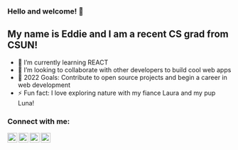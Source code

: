 ### Hello and welcome! 👋 

## My name is Eddie and I am a recent CS grad from CSUN!

- 🌱 I’m currently learning REACT 
- 👯 I’m looking to collaborate with other developers to build cool web apps
- 🥅 2022 Goals: Contribute to open source projects and begin a career in web development
- ⚡ Fun fact: I love exploring nature with my fiance Laura and my pup Luna! 

### Connect with me:

[<img align="left" alt="Edgar Mancia | LinkedIn" width="22px" src="https://img.icons8.com/material-outlined/24/000000/linkedin--v1.png" />][LinkedIn]
[<img align="left" alt="Edgar Mancia | Leetcode" width="22px" src="https://img.icons8.com/external-tal-revivo-shadow-tal-revivo/24/000000/external-level-up-your-coding-skills-and-quickly-land-a-job-logo-shadow-tal-revivo.png" />][Leetcode]
[<img align="left" alt="Edgar Mancia | Codepen" width="22px" src="https://img.icons8.com/windows/32/000000/codepen.png" />][Codepen]
[<img align="left" alt="Edgar Mancia | Instagram" width="22px" src="https://img.icons8.com/material-outlined/24/000000/instagram-new--v1.png" />][Instagram]


<br />


[LinkedIn]: https://www.linkedin.com/in/edgarmancia/
[Leetcode]: https://leetcode.com/eddiemm/
[Codepen]: https://codepen.io/eddiemm
[Instagram]: https://www.instagram.com/eddiemm_/
